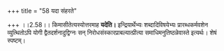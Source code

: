 +++
title = "58 यदा संहरते"

+++
।।2.58।। किमासीतेत्यस्योत्तरमाह **यदेति।** इन्द्रियार्थेभ्यः
शब्दादिविषयेभ्यः प्रारब्धकर्मवशेन व्युत्थितोऽपि योगी
द्वैतदर्शनादुद्विग्नः सन् निरोधसंस्कारप्राबल्यात्प्रीत्या
समाधिमनुतिष्ठन्नेवास्ते इत्यर्थः। शेषं स्पष्टम्।  
